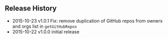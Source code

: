 ## Release History
* 2015-10-23 v1.0.1 Fix: remove duplication of GitHub repos from owners and orgs list in `getGitHubRepos`
* 2015-10-22 v1.0.0 initial release
